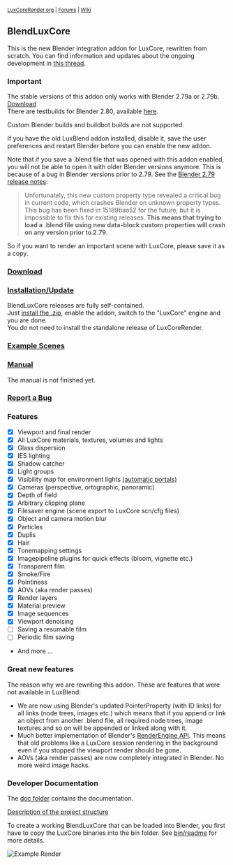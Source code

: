 <sup> [LuxCoreRender.org](https://luxcorerender.org/) | [Forums](https://forums.luxcorerender.org/) | [Wiki](http://wiki.luxcorerender.org/LuxCoreRender_Wiki) </sup>

## BlendLuxCore

This is the new Blender integration addon for LuxCore, rewritten from scratch. You can find information and updates about the ongoing development in [this thread](https://forums.luxcorerender.org/viewtopic.php?f=5&t=9).

### Important

The stable versions of this addon only works with Blender 2.79a or 2.79b. [Download](https://www.blender.org/download/)  
There are testbuilds for Blender 2.80, available [here](https://github.com/LuxCoreRender/BlendLuxCore/releases/).

Custom Blender builds and buildbot builds are not supported.

If you have the old LuxBlend addon installed, disable it, save the user preferences 
and restart Blender before you can enable the new addon.

Note that if you save a .blend file that was opened with this addon enabled, you will not be able to open it with older Blender versions anymore.
This is because of a bug in Blender versions prior to 2.79.
See the [Blender 2.79 release notes](https://wiki.blender.org/index.php/Dev:Ref/Release_Notes/2.79/PythonAPI#Data-block_Pointer_Properties):
> Unfortunately, this new custom property type revealed a critical bug in current code, which crashes Blender on unknown property types. This bug has been fixed in 15189baa52 for the future, but it is impossible to fix this for existing releases. 
**This means that trying to load a .blend file using new data-block custom properties will crash on any version prior to 2.79.**

So if you want to render an important scene with LuxCore, please save it as a copy.

### [Download](https://luxcorerender.org/download/)

### [Installation/Update](https://wiki.luxcorerender.org/BlendLuxCore_Installation)

BlendLuxCore releases are fully self-contained.<br>
Just [install the .zip](https://docs.blender.org/manual/en/dev/preferences/addons.html#header), enable the addon, switch to the "LuxCore" engine and you are done.<br>
You do not need to install the standalone release of LuxCoreRender.

### [Example Scenes](https://luxcorerender.org/download/#ExampleScenes)

### [Manual](https://wiki.luxcorerender.org/Category:BlendLuxCore)

The manual is not finished yet.

### [Report a Bug](https://github.com/LuxCoreRender/BlendLuxCore/issues/new)

### Features

* [x] Viewport and final render
* [x] All LuxCore materials, textures, volumes and lights
* [x] Glass dispersion
* [x] IES lighting
* [x] Shadow catcher
* [x] Light groups
* [x] Visibility map for environment lights [(automatic portals)](https://wiki.luxcorerender.org/Visibility_Map)
* [x] Cameras (perspective, ortographic, panoramic)
* [x] Depth of field
* [x] Arbitrary clipping plane
* [x] Filesaver engine (scene export to LuxCore scn/cfg files)
* [x] Object and camera motion blur
* [x] Particles
* [x] Duplis
* [x] Hair
* [x] Tonemapping settings
* [x] Imagepipeline plugins for quick effects (bloom, vignette etc.)
* [x] Transparent film
* [x] Smoke/Fire
* [x] Pointiness
* [x] AOVs (aka render passes)
* [x] Render layers
* [x] Material preview
* [x] Image sequences
* [x] Viewport denoising
* [ ] Saving a resumable film
* [ ] Periodic film saving
* And more ...

### Great new features

The reason why we are rewriting this addon. These are features that were not available in LuxBlend:

* We are now using Blender's updated PointerProperty (with ID links) for all links (node trees, images etc.) which means that if you append or link an object from another .blend file, all required node trees, image textures and so on will be appended or linked along with it.
* Much better implementation of Blender's [RenderEngine API](https://docs.blender.org/api/2.79/bpy.types.RenderEngine.html). This means that old problems like a LuxCore session rendering in the background even if you stopped the viewport render should be gone.
* AOVs (aka render passes) are now completely integrated in Blender. No more weird image hacks.

### Developer Documentation

The [doc folder](https://github.com/LuxCoreRender/BlendLuxCore/tree/master/doc) contains the documentation.

[Description of the project structure](https://github.com/LuxCoreRender/BlendLuxCore/blob/master/doc/project_structure.md)

To create a working BlendLuxCore that can be loaded into Blender, 
you first have to copy the LuxCore binaries into the bin folder.
See [bin/readme](https://github.com/LuxCoreRender/BlendLuxCore/blob/master/bin/readme.md) for more details.

![Example Render](https://luxcorerender.org/wp-content/uploads/2017/12/wallpaper_lux_05_rend1b.jpg)
